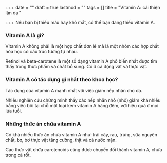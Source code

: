 +++
date = ""
draft = true
lastmod = ""
tags = []
title = "Vitamin A: cải thiện làn da "

+++
Nếu bạn bị thiếu máu hay khô mắt, có thể bạn đang thiếu vitamin A. 

### Vitamin A là gì?

Vitamin A không phải là một hợp chất đơn lẻ mà là một nhóm các hợp chất hóa học có cấu trúc tương tự nhau.

Retinol và beta-carotene là một số dạng vitamin A phổ biến nhất được tìm thấy trong thực phẩm và chất bổ sung. Có ở cả động vật và thực vật.

### Vitamin A có tác dụng gì nhất theo khoa học?

Tác dụng của vitamin A mạnh nhất với việc giảm nếp nhăn cho da.

Nhiều nghiên cứu chứng minh thấy các nếp nhăn nhỏ (nhỏ) giảm khá nhiều bằng việc bôi tại chỗ một loại kem vitamin A hàng đêm, với hiệu quả ở mọi lứa tuổi.

### Những thức ăn chứa vitamin A

Có khá nhiều thức ăn chứa vitamin A như: trái cây, rau, trứng, sữa nguyên chất, bơ, bơ thực vật tăng cường, thịt và cá nước mặn.

Các thực vật chứa carotenoids cũng được chuyển đổi thành vitamin A, chứa trong cà rốt.